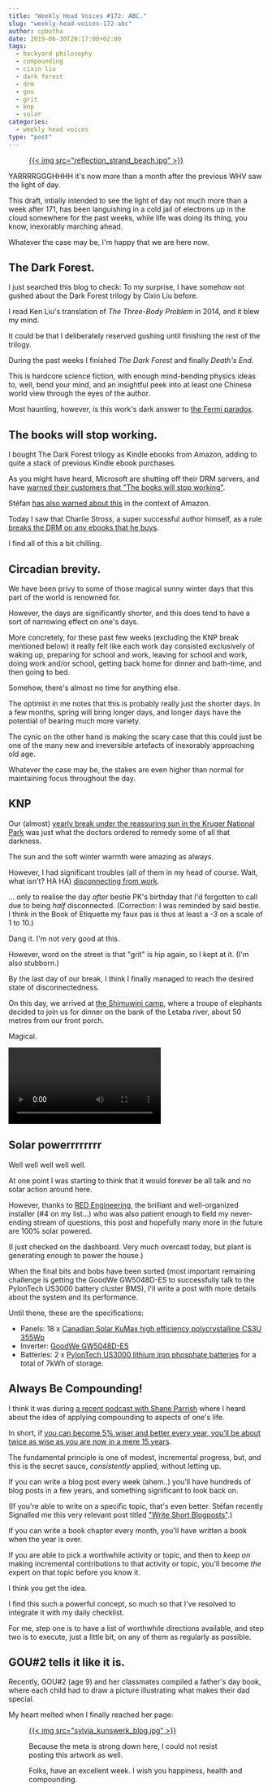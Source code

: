 ```yaml
---
title: "Weekly Head Voices #172: ABC."
slug: "weekly-head-voices-172-abc"
author: cpbotha
date: 2019-06-30T20:17:00+02:00
tags:
  - backyard philosophy
  - compounding
  - cixin liu
  - dark forest
  - drm
  - gou
  - grit
  - knp
  - solar
categories:
  - weekly head voices
type: "post"
---
```


<figure>
<a href="reflection_strand_beach.jpg">
{{< img src="reflection_strand_beach.jpg" >}}
</a>
</figure>

YARRRRGGGHHHH it's now more than a month after the previous WHV saw the light
of day.

This draft, intially intended to see the light of day not much more than a week
after 171, has been languishing in a cold jail of electrons up in the cloud
somewhere for the past weeks, while life was doing its thing, you know,
inexorably marching ahead.

Whatever the case may be, I'm happy that we are here now.

## The Dark Forest.

I just searched this blog to check: To my surprise, I have somehow not gushed
about the Dark Forest trilogy by Cixin Liu before.

I read Ken Liu's translation of *The Three-Body Problem* in 2014, and it blew
my mind.

It could be that I deliberately reserved gushing until finishing the rest of
the trilogy.

During the past weeks I finished *The Dark Forest* and finally *Death's End*.

This is hardcore science fiction, with enough mind-bending physics ideas to,
well, bend your mind, and an insightful peek into at least one Chinese world
view through the eyes of the author.

Most haunting, however, is this work's dark answer to [the Fermi
paradox](https://en.wikipedia.org/wiki/Fermi_paradox).

## The books will stop working.

I bought The Dark Forest trilogy as Kindle ebooks from Amazon, adding to quite
a stack of previous Kindle ebook purchases.

As you might have heard, Microsoft are shutting off their DRM servers, and have
[warned their customers that "The books will stop
working"](https://boingboing.net/2019/06/28/jun-17-2004.html).

Stéfan [has also warned about
this](https://mentat.za.net/blog/2016/08/21/amazon-owns-your-ebooks/) in the
context of Amazon.

Today I saw that Charlie Stross, a super successful author himself, as a rule
[breaks the DRM on any ebooks that he
buys](https://twitter.com/cstross/status/1144336012015034368).

I find all of this a bit chilling.

## Circadian brevity.

We have been privy to some of those magical sunny winter days that this part of
the world is renowned for.

However, the days are significantly shorter, and this does tend to have a sort
of narrowing effect on one's days.

More concretely, for these past few weeks (excluding the KNP break mentioned
below) it really felt like each work day consisted exclusively of waking up,
preparing for school and work, leaving for school and work, doing work and/or
school, getting back home for dinner and bath-time, and then going to bed.

Somehow, there's almost no time for anything else.

The optimist in me notes that this is probably really just the shorter days. In
a few months, spring will bring longer days, and longer days have the potential
of bearing much more variety.

The cynic on the other hand is making the scary case that this could just be
one of the many new and irreversible artefacts of inexorably approaching old
age.

Whatever the case may be, the stakes are even higher than normal for
maintaining focus throughout the day.

## KNP

Our (almost) [yearly break under the reassuring sun in the Kruger National
Park](/tags/knp/) was just what the doctors ordered to remedy some of all that
darkness.

The sun and the soft winter warmth were amazing as always.

However, I had significant troubles (all of them in my head of course. Wait,
what isn't? HA HA) [disconnecting from
work](/2014/07/16/a-south-african-state-of-mindful/#you-are-turning-into-a-cyborg).

... only to realise the day *after* bestie PK's birthday that I'd forgotten to
call due to being *half* disconnected. (Correction: I was reminded by said
bestie. I think in the Book of Etiquette my faux pas is thus at least a -3 on a
scale of 1 to 10.)

Dang it. I'm not very good at this.

However, word on the street is that "grit" is hip again, so I kept at it. (I'm
also stubborn.)

By the last day of our break, I think I finally managed to reach the desired
state of disconnectedness.

On this day, we arrived at [the Shimuwini
camp](http://www.krugerpark.co.za/Kruger_National_Park_Bush_Lodges_&_Camps-travel/shimuwini-camp.html),
where a troupe of elephants decided to join us for dinner on the bank of the
Letaba river, about 50 metres from our front porch.

Magical.

<video controls>
  <source src="elephants_grazing_shimuwini.mp4" type="video/mp4">
  Your browser does not support the video tag.
</video>


## Solar powerrrrrrrr

Well well well well well.

At one point I was starting to think that it would forever be all talk and no
solar action around here.

However, thanks to [RED Engineering](http://redengineering.co.za/), the
brilliant and well-organized installer (#4 on my list...) who was also patient
enough to field my never-ending stream of questions, this post and hopefully
many more in the future are 100% solar powered.

(I just checked on the dashboard. Very much overcast today, but plant is
generating enough to power the house.)

When the final bits and bobs have been sorted (most important remaining
challenge is getting the GoodWe GW5048D-ES to successfully talk to the
PylonTech US3000 battery cluster BMS), I'll write a post with more details
about the system and its performance.

Until thene, these are the specifications:

- Panels: 18 x [Canadian Solar KuMax high efficiency polycrystalline CS3U
  355Wp](./canadian_solar_cs3u_specs.pdf)
- Inverter: [GoodWe
  GW5048D-ES](https://www.goodwe.com/Products/index_spec/id/22.html)
- Batteries: 2 x [PylonTech US3000 lithium iron phosphate
  batteries](http://www.pylontech.com.cn/pro_detail.aspx?id=121&cid=23) for a
  total of 7kWh of storage.

## Always Be Compounding!

I think it was during [a recent podcast with Shane
Parrish](https://samharris.org/podcasts/155-mental-models/) where I heard about
the idea of applying compounding to aspects of one's life.

In short, if [you can become 5% wiser and better every year, you'll be about
twice as wise as you are now in a mere 15
years](https://fs.blog/2016/03/five-percent-better/).

The fundamental principle is one of modest, incremental progress, but, and this
is the secret sauce, *consistently* applied, without letting up.

If you can write a blog post every week (ahem..) you'll have hundreds of blog
posts in a few years, and something significant to look back on.

(If you're able to write on a specific topic, that's even better. Stéfan
recently Signalled me this very relevant post titled ["Write Short
Blogposts"](https://matthewrocklin.com/blog/work/2019/06/25/write-short-blogposts).)

If you can write a book chapter every month, you'll have written a book when
the year is over.

If you are able to pick a worthwhile activity or topic, and then to *keep on*
making incremental contributions to that activity or topic, you'll become
*the* expert on that topic before you know it.

I think you get the idea.

I find this such a powerful concept, so much so that I've resolved to integrate
it with my daily checklist.

For me, step one is to have a list of worthwhile directions available, and step
two is to execute, just a little bit, on any of them as regularly as possible.

## GOU#2 tells it like it is.

Recently, GOU#2 (age 9) and her classmates compiled a father's day book, where
each child had to draw a picture illustrating what makes their dad special.

My heart melted when I finally reached her page:

<figure>
<a href="sylvia_kunswerk_blog.jpg">
{{< img src="sylvia_kunswerk_blog.jpg" >}}
</a>

Because the meta is strong down here, I could not resist posting this artwork
as well.

Folks, have an excellent week. I wish you happiness, health and compounding.
